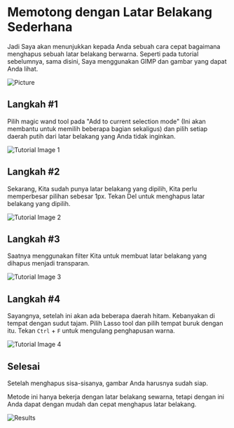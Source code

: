 Memotong dengan Latar Belakang Sederhana
==================================

Jadi Saya akan menunjukkan kepada Anda sebuah cara cepat bagaimana menghapus sebuah latar belakang berwarna. Seperti pada tutorial sebelumnya, sama disini, Saya menggunakan GIMP dan gambar yang dapat Anda lihat.

![Picture](CSB-1.png "Picture")

Langkah \#1
--------

Pilih magic wand tool pada "Add to current selection mode" (Ini akan membantu untuk memilih beberapa bagian sekaligus) dan pilih setiap daerah putih dari latar belakang yang Anda tidak inginkan.

![Tutorial Image 1](CSB-2.png "Tutorial Image 1")

Langkah \#2
--------

Sekarang, Kita sudah punya latar belakang yang dipilih, Kita perlu memperbesar pilihan sebesar 1px. Tekan Del untuk menghapus latar belakang yang dipilih.

![Tutorial Image 2](CSB-3.png "Tutorial Image 2")

Langkah \#3
--------

Saatnya menggunakan filter Kita untuk membuat latar belakang yang dihapus menjadi transparan.

![Tutorial Image 3](CSB-4.png "Tutorial Image 3")

Langkah \#4
--------

Sayangnya, setelah ini akan ada beberapa daerah hitam. Kebanyakan di tempat dengan sudut tajam. Pilih Lasso tool dan pilih tempat buruk dengan itu. Tekan `Ctrl` + `F` untuk mengulang penghapusan warna. 

![Tutorial Image 4](CSB-5.png "Tutorial Image 4")

Selesai
------

Setelah menghapus sisa-sisanya, gambar Anda harusnya sudah siap.

Metode ini hanya bekerja dengan latar belakang sewarna, tetapi dengan ini Anda dapat dengan mudah dan cepat menghapus latar belakang.

![Results](CSB-6.png "Results")
